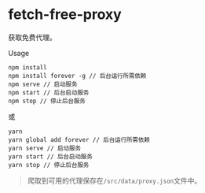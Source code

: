 # fetch-free-proxy
获取免费代理。

Usage
```
npm install
npm install forever -g // 后台运行所需依赖
npm serve // 启动服务
npm start // 后台启动服务
npm stop // 停止后台服务
```
或
```
yarn
yarn global add forever // 后台运行所需依赖
yarn serve // 启动服务
yarn start // 后台启动服务
yarn stop // 停止后台服务
```

> 爬取到可用的代理保存在`/src/data/proxy.json`文件中。
